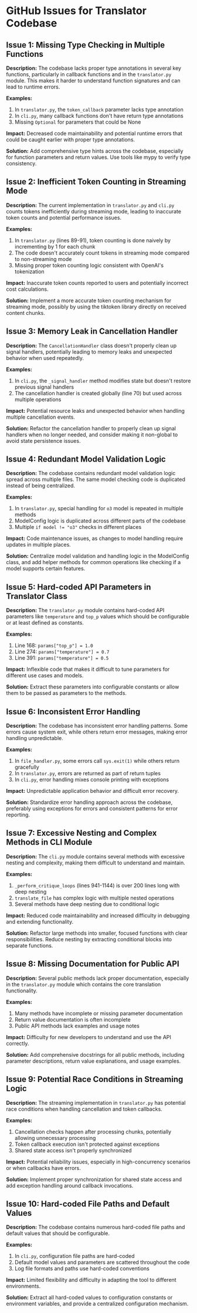# GitHub Issues for Translator Codebase

## Issue 1: Missing Type Checking in Multiple Functions

**Description:**
The codebase lacks proper type annotations in several key functions, particularly in callback functions and in the `translator.py` module. This makes it harder to understand function signatures and can lead to runtime errors.

**Examples:**
1. In `translator.py`, the `token_callback` parameter lacks type annotation
2. In `cli.py`, many callback functions don't have return type annotations
3. Missing `Optional` for parameters that could be None

**Impact:**
Decreased code maintainability and potential runtime errors that could be caught earlier with proper type annotations.

**Solution:**
Add comprehensive type hints across the codebase, especially for function parameters and return values. Use tools like mypy to verify type consistency.

## Issue 2: Inefficient Token Counting in Streaming Mode

**Description:**
The current implementation in `translator.py` and `cli.py` counts tokens inefficiently during streaming mode, leading to inaccurate token counts and potential performance issues.

**Examples:**
1. In `translator.py` (lines 89-91), token counting is done naively by incrementing by 1 for each chunk
2. The code doesn't accurately count tokens in streaming mode compared to non-streaming mode
3. Missing proper token counting logic consistent with OpenAI's tokenization

**Impact:**
Inaccurate token counts reported to users and potentially incorrect cost calculations.

**Solution:**
Implement a more accurate token counting mechanism for streaming mode, possibly by using the tiktoken library directly on received content chunks.

## Issue 3: Memory Leak in Cancellation Handler

**Description:**
The `CancellationHandler` class doesn't properly clean up signal handlers, potentially leading to memory leaks and unexpected behavior when used repeatedly.

**Examples:**
1. In `cli.py`, the `_signal_handler` method modifies state but doesn't restore previous signal handlers
2. The cancellation handler is created globally (line 70) but used across multiple operations

**Impact:**
Potential resource leaks and unexpected behavior when handling multiple cancellation events.

**Solution:**
Refactor the cancellation handler to properly clean up signal handlers when no longer needed, and consider making it non-global to avoid state persistence issues.

## Issue 4: Redundant Model Validation Logic

**Description:**
The codebase contains redundant model validation logic spread across multiple files. The same model checking code is duplicated instead of being centralized.

**Examples:**
1. In `translator.py`, special handling for `o3` model is repeated in multiple methods
2. ModelConfig logic is duplicated across different parts of the codebase
3. Multiple `if model != "o3"` checks in different places

**Impact:**
Code maintenance issues, as changes to model handling require updates in multiple places.

**Solution:**
Centralize model validation and handling logic in the ModelConfig class, and add helper methods for common operations like checking if a model supports certain features.

## Issue 5: Hard-coded API Parameters in Translator Class

**Description:**
The `translator.py` module contains hard-coded API parameters like `temperature` and `top_p` values which should be configurable or at least defined as constants.

**Examples:**
1. Line 168: `params["top_p"] = 1.0` 
2. Line 274: `params["temperature"] = 0.7`
3. Line 391: `params["temperature"] = 0.5`

**Impact:**
Inflexible code that makes it difficult to tune parameters for different use cases and models.

**Solution:**
Extract these parameters into configurable constants or allow them to be passed as parameters to the methods.

## Issue 6: Inconsistent Error Handling

**Description:**
The codebase has inconsistent error handling patterns. Some errors cause system exit, while others return error messages, making error handling unpredictable.

**Examples:**
1. In `file_handler.py`, some errors call `sys.exit(1)` while others return gracefully
2. In `translator.py`, errors are returned as part of return tuples
3. In `cli.py`, error handling mixes console printing with exceptions

**Impact:**
Unpredictable application behavior and difficult error recovery.

**Solution:**
Standardize error handling approach across the codebase, preferably using exceptions for errors and consistent patterns for error reporting.

## Issue 7: Excessive Nesting and Complex Methods in CLI Module

**Description:**
The `cli.py` module contains several methods with excessive nesting and complexity, making them difficult to understand and maintain.

**Examples:**
1. `_perform_critique_loops` (lines 941-1144) is over 200 lines long with deep nesting
2. `translate_file` has complex logic with multiple nested operations
3. Several methods have deep nesting due to conditional logic

**Impact:**
Reduced code maintainability and increased difficulty in debugging and extending functionality.

**Solution:**
Refactor large methods into smaller, focused functions with clear responsibilities. Reduce nesting by extracting conditional blocks into separate functions.

## Issue 8: Missing Documentation for Public API

**Description:**
Several public methods lack proper documentation, especially in the `translator.py` module which contains the core translation functionality.

**Examples:**
1. Many methods have incomplete or missing parameter documentation
2. Return value documentation is often incomplete
3. Public API methods lack examples and usage notes

**Impact:**
Difficulty for new developers to understand and use the API correctly.

**Solution:**
Add comprehensive docstrings for all public methods, including parameter descriptions, return value explanations, and usage examples.

## Issue 9: Potential Race Conditions in Streaming Logic

**Description:**
The streaming implementation in `translator.py` has potential race conditions when handling cancellation and token callbacks.

**Examples:**
1. Cancellation checks happen after processing chunks, potentially allowing unnecessary processing
2. Token callback execution isn't protected against exceptions
3. Shared state access isn't properly synchronized

**Impact:**
Potential reliability issues, especially in high-concurrency scenarios or when callbacks have errors.

**Solution:**
Implement proper synchronization for shared state access and add exception handling around callback invocations.

## Issue 10: Hard-coded File Paths and Default Values

**Description:**
The codebase contains numerous hard-coded file paths and default values that should be configurable.

**Examples:**
1. In `cli.py`, configuration file paths are hard-coded
2. Default model values and parameters are scattered throughout the code
3. Log file formats and paths use hard-coded conventions

**Impact:**
Limited flexibility and difficulty in adapting the tool to different environments.

**Solution:**
Extract all hard-coded values to configuration constants or environment variables, and provide a centralized configuration mechanism.
